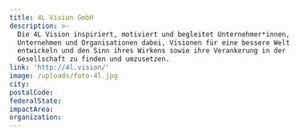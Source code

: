 ```yaml
---
title: 4L Vision GmbH
description: >-
  Die 4L Vision inspiriert, motiviert und begleitet Unternehmer*innen,
  Unternehmen und Organisationen dabei, Visionen für eine bessere Welt zu
  entwickeln und den Sinn ihres Wirkens sowie ihre Verankerung in der
  Gesellschaft zu finden und umzusetzen. 
link: 'http://4l.vision/'
image: /uploads/foto-4l.jpg
city:
postalCode:
federalState:
impactArea:
organization:
---
```


